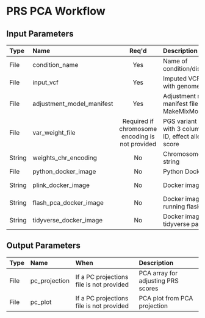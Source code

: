 # PRS PCA Workflow

## Input Parameters

| Type | Name | Req'd | Description | Default Value |
| :--- | :--- | :---: | :--- | :--- |
| File | condition_name | Yes | Name of condition/disease | |
| File | input_vcf | Yes | Imputed VCF or VCF with genome data | |
| File | adjustment_model_manifest | Yes | Adjustment model manifest file from MakeMixModelWorkflow | |
| File | var_weight_file | Required if chromosome encoding is not provided | PGS variant weight file, with 3 columns: variant ID, effect allele, and score | |
| String | weights_chr_encoding | No | Chromosome encoding string | |
| File | python_docker_image | No | Python Docker image | "python:3.9.10" |
| String | plink_docker_image | No | Docker image for Plink 2 | us.gcr.io/broad-dsde-methods/plink2_docker@sha256:4455bf22ada6769ef00ed0509b278130ed98b6172c91de69b5bc2045a60de124 |
| String | flash_pca_docker_image | No | Docker image for running flask PCA | us.gcr.io/broad-dsde-methods/flashpca_docker@sha256:2f3ff1614b00f9c8f271be85fd8875fbddccb7566712b537488d14a2526ccf7f |
| String | tidyverse_docker_image | No | Docker image for R tidyverse package | rocker/tidyverse@sha256:0adaf2b74b0aa79dada2e829481fa63207d15cd73fc1d8afc37e36b03778f7e1 |

## Output Parameters

| Type | Name | When | Description |
| :--- | :--- | :--- | :--- |
| File | pc_projection | If a PC projections file is not provided | PCA array for adjusting PRS scores |
| File | pc_plot | If a PC projections file is not provided | PCA plot from PCA projection |
